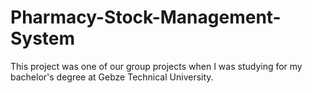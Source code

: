 # Pharmacy-Stock-Management-System
 This project was one of our group projects when I was studying for my bachelor's degree at Gebze Technical University.
